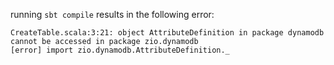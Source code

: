 running `sbt compile` results in the following error:
```
CreateTable.scala:3:21: object AttributeDefinition in package dynamodb cannot be accessed in package zio.dynamodb
[error] import zio.dynamodb.AttributeDefinition._
```